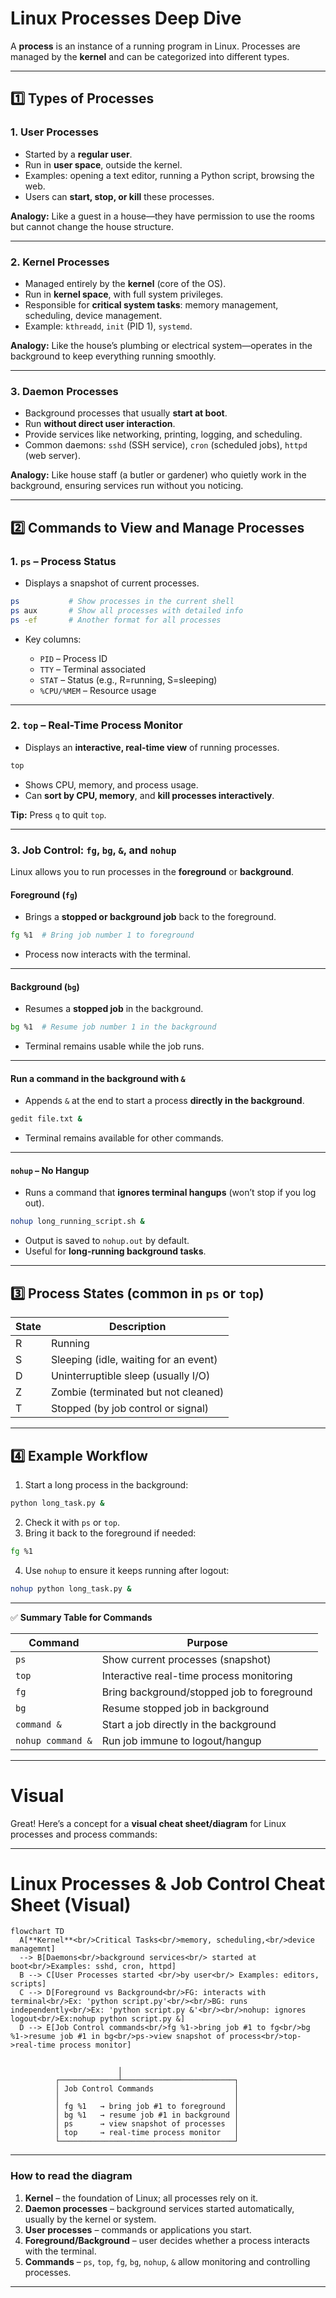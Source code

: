 # **Linux Processes Deep Dive**

A **process** is an instance of a running program in Linux. Processes are managed by the **kernel** and can be categorized into different types.

---

## **1️⃣ Types of Processes**

### **1. User Processes**

* Started by a **regular user**.
* Run in **user space**, outside the kernel.
* Examples: opening a text editor, running a Python script, browsing the web.
* Users can **start, stop, or kill** these processes.

**Analogy:** Like a guest in a house—they have permission to use the rooms but cannot change the house structure.

---

### **2. Kernel Processes**

* Managed entirely by the **kernel** (core of the OS).
* Run in **kernel space**, with full system privileges.
* Responsible for **critical system tasks**: memory management, scheduling, device management.
* Example: `kthreadd`, `init` (PID 1), `systemd`.

**Analogy:** Like the house’s plumbing or electrical system—operates in the background to keep everything running smoothly.

---

### **3. Daemon Processes**

* Background processes that usually **start at boot**.
* Run **without direct user interaction**.
* Provide services like networking, printing, logging, and scheduling.
* Common daemons: `sshd` (SSH service), `cron` (scheduled jobs), `httpd` (web server).

**Analogy:** Like house staff (a butler or gardener) who quietly work in the background, ensuring services run without you noticing.

---

## **2️⃣ Commands to View and Manage Processes**

### **1. `ps` – Process Status**

* Displays a snapshot of current processes.

```bash
ps           # Show processes in the current shell
ps aux       # Show all processes with detailed info
ps -ef       # Another format for all processes
```

* Key columns:

  * `PID` – Process ID
  * `TTY` – Terminal associated
  * `STAT` – Status (e.g., R=running, S=sleeping)
  * `%CPU/%MEM` – Resource usage

---

### **2. `top` – Real-Time Process Monitor**

* Displays an **interactive, real-time view** of running processes.

```bash
top
```

* Shows CPU, memory, and process usage.
* Can **sort by CPU, memory**, and **kill processes interactively**.

**Tip:** Press `q` to quit `top`.

---

### **3. Job Control: `fg`, `bg`, `&`, and `nohup`**

Linux allows you to run processes in the **foreground** or **background**.

#### **Foreground (`fg`)**

* Brings a **stopped or background job** back to the foreground.

```bash
fg %1  # Bring job number 1 to foreground
```

* Process now interacts with the terminal.

---

#### **Background (`bg`)**

* Resumes a **stopped job** in the background.

```bash
bg %1  # Resume job number 1 in the background
```

* Terminal remains usable while the job runs.

---

#### **Run a command in the background with `&`**

* Appends `&` at the end to start a process **directly in the background**.

```bash
gedit file.txt &
```

* Terminal remains available for other commands.

---

#### **`nohup` – No Hangup**

* Runs a command that **ignores terminal hangups** (won’t stop if you log out).

```bash
nohup long_running_script.sh &
```

* Output is saved to `nohup.out` by default.
* Useful for **long-running background tasks**.

---

## **3️⃣ Process States (common in `ps` or `top`)**

| State | Description                           |
| ----- | ------------------------------------- |
| R     | Running                               |
| S     | Sleeping (idle, waiting for an event) |
| D     | Uninterruptible sleep (usually I/O)   |
| Z     | Zombie (terminated but not cleaned)   |
| T     | Stopped (by job control or signal)    |

---

## **4️⃣ Example Workflow**

1. Start a long process in the background:

```bash
python long_task.py &
```

2. Check it with `ps` or `top`.
3. Bring it back to the foreground if needed:

```bash
fg %1
```

4. Use `nohup` to ensure it keeps running after logout:

```bash
nohup python long_task.py &
```

---

✅ **Summary Table for Commands**

| Command           | Purpose                                    |
| ----------------- | ------------------------------------------ |
| `ps`              | Show current processes (snapshot)          |
| `top`             | Interactive real-time process monitoring   |
| `fg`              | Bring background/stopped job to foreground |
| `bg`              | Resume stopped job in background           |
| `command &`       | Start a job directly in the background     |
| `nohup command &` | Run job immune to logout/hangup            |

---

# Visual 

Great! Here’s a concept for a **visual cheat sheet/diagram** for Linux processes and process commands:

---

# **Linux Processes & Job Control Cheat Sheet (Visual)**

```mermaid
flowchart TD
  A[**Kernel**<br/>Critical Tasks<br/>memory, scheduling,<br/>device managemnt] 
  --> B[Daemons<br/>background services<br/> started at boot<br/>Examples: sshd, cron, httpd]
  B --> C[User Processes started <br/>by user<br/> Examples: editors, scripts]
  C --> D[Foreground vs Background<br/>FG: interacts with terminal<br/>Ex: 'python script.py'<br/><br/>BG: runs independently<br/>Ex: 'python script.py &'<br/><br/>nohup: ignores logout<br/>Ex:nohup python script.py &]
  D --> E[Job Control commands<br/>fg %1->bring job #1 to fg<br/>bg %1->resume job #1 in bg<br/>ps->view snapshot of process<br/>top->real-time process monitor]

```

```

                        │
          ┌─────────────┴─────────────────────────┐
          │ Job Control Commands                  │
          │                                       │
          │ fg %1   → bring job #1 to foreground  │
          │ bg %1   → resume job #1 in background │
          │ ps      → view snapshot of processes  │
          │ top     → real-time process monitor   │
          └───────────────────────────────────────┘
```

---

### **How to read the diagram**

1. **Kernel** – the foundation of Linux; all processes rely on it.
2. **Daemon processes** – background services started automatically, usually by the kernel or system.
3. **User processes** – commands or applications you start.
4. **Foreground/Background** – user decides whether a process interacts with the terminal.
5. **Commands** – `ps`, `top`, `fg`, `bg`, `nohup`, `&` allow monitoring and controlling processes.

---

